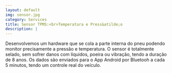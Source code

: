 ```yaml
---
layout: default
img: sensor.jpg
category: Services
title: Sensor TPMS:<br>Temperatura e Press&atilde;o
description: |
---
```

  Desenvolvemos um hardware que se cola a parte interna do pneu podendo monitor precisamente a press&atilde;o e temperatura. 
  O sensor &eacute; totalmente selado, sem sofrer danos com l&iacute;quidos, poeira ou vibra&ccedil;&atilde;o, tendo a dura&ccedil;&atilde;o de 8 anos. 
  Os dados s&atilde;o enviados para o App Android por Bluetooh a cada 5 minutos, tendo um controle real do veículo.